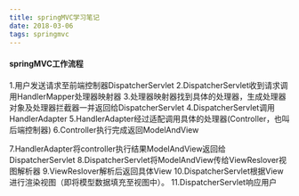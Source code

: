 ```yaml
---
title: springMVC学习笔记
date: 2018-03-06  
tags: springmvc
---
```

#### springMVC工作流程
1.用户发送请求至前端控制器DispatcherServlet
2.DispatcherServlet收到请求调用HandlerMapper处理器映射器
3.处理器映射器找到具体的处理器，生成处理器对象及处理器拦截器一并返回给DispatcherServlet
4.DispatcherServlet调用HandlerAdapter
5.HandlerAdapter经过适配调用具体的处理器(Controller，也叫后端控制器)
6.Controller执行完成返回ModelAndView

<!-- more -->
7.HandlerAdapter将controller执行结果ModelAndView返回给DispatcherServlet
8.DispatcherServlet将ModelAndView传给ViewReslover视图解析器
9.ViewReslover解析后返回具体View
10.DispatcherServlet根据View进行渲染视图（即将模型数据填充至视图中）。
11.DispatcherServlet响应用户